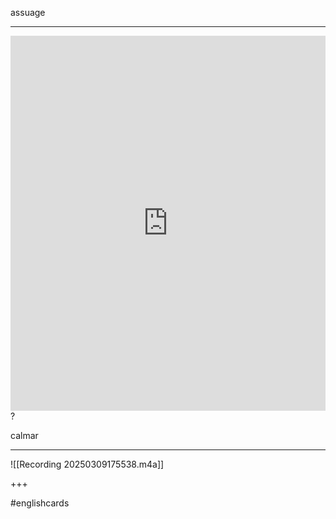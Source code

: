 assuage
___
<iframe src="https://youglish.com/pronounce/assuage/english" style="width:100%; height:600px;" frameborder="0"></iframe>
?

calmar
___

![[Recording 20250309175538.m4a]]
<!--SR:!2025-03-12,3,250-->
+++

#englishcards